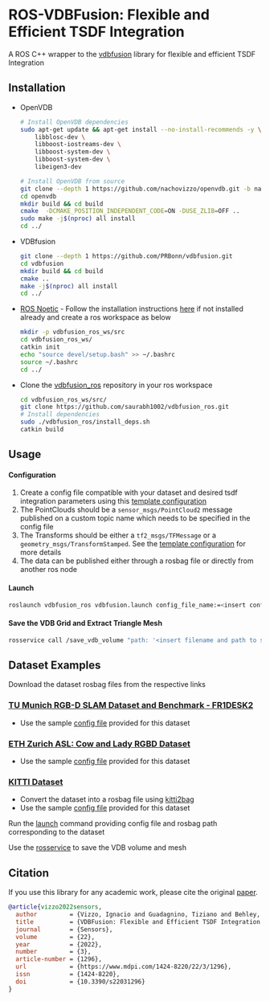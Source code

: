 # ROS-VDBFusion: Flexible and Efficient TSDF Integration

A ROS C++ wrapper to the [vdbfusion](https://github.com/PRBonn/vdbfusion) library for flexible and efficient TSDF Integration

## Installation
- OpenVDB
    ```sh
    # Install OpenVDB dependencies
    sudo apt-get update && apt-get install --no-install-recommends -y \
        libblosc-dev \
        libboost-iostreams-dev \
        libboost-system-dev \
        libboost-system-dev \
        libeigen3-dev

    # Install OpenVDB from source
    git clone --depth 1 https://github.com/nachovizzo/openvdb.git -b nacho/vdbfusion
    cd openvdb
    mkdir build && cd build
    cmake  -DCMAKE_POSITION_INDEPENDENT_CODE=ON -DUSE_ZLIB=OFF ..
    sudo make -j$(nproc) all install
    cd ../
    ```

- VDBfusion
    ```sh
    git clone --depth 1 https://github.com/PRBonn/vdbfusion.git
    cd vdbfusion
    mkdir build && cd build
    cmake ..
    make -j$(nproc) all install
    cd ../
    ```
- [ROS Noetic](http://wiki.ros.org/noetic) - Follow the installation instructions [here](http://wiki.ros.org/noetic/Installation/Ubuntu) if not installed already and create a ros workspace as below
    ```sh
    mkdir -p vdbfusion_ros_ws/src
    cd vdbfusion_ros_ws/
    catkin init
    echo "source devel/setup.bash" >> ~/.bashrc
    source ~/.bashrc
    cd ../
    ```

- Clone the [vdbfusion_ros](https://github.com/saurabh1002/vdbfusion_ros.git) repository in your ros workspace
    ```sh
    cd vdbfusion_ros_ws/src/
    git clone https://github.com/saurabh1002/vdbfusion_ros.git
    # Install dependencies
    sudo ./vdbfusion_ros/install_deps.sh
    catkin build
    ```

## Usage
#### Configuration
  1. Create a config file compatible with your dataset and desired tsdf integration parameters using this [template configuration](/config/template.yaml)
  2. The PointClouds should be a `sensor_msgs/PointCloud2` message published on a custom topic name which needs to be specified in the config file
  3. The Transforms should be either a `tf2_msgs/TFMessage` or a `geometry_msgs/TransformStamped`. See the [template configuration](config/template.yaml) for more details
  4. The data can be published either through a rosbag file or directly from another ros node

#### Launch
```sh
roslaunch vdbfusion_ros vdbfusion.launch config_file_name:=<insert config file name here> path_to_rosbag_file:=<insert path to rosbag file here>
```

#### Save the VDB Grid and Extract Triangle Mesh
```sh
rosservice call /save_vdb_volume "path: '<insert filename and path to save the volume and mesh>'"    
```

## Dataset Examples
Download the dataset rosbag files from the respective links
### [TU Munich RGB-D SLAM Dataset and Benchmark - FR1DESK2](https://vision.in.tum.de/data/datasets/rgbd-dataset)
- Use the sample [config file](config/FR2Desk2.yaml) provided for this dataset

### [ETH Zurich ASL: Cow and Lady RGBD Dataset](https://projects.asl.ethz.ch/datasets/doku.php?id=iros2017)
- Use the sample [config file](config/CowAndLady.yaml) provided for this dataset

### [KITTI Dataset](http://www.cvlibs.net/datasets/kitti/raw_data.php)
- Convert the dataset into a rosbag file using [kitti2bag](https://github.com/tomas789/kitti2bag)
- Use the sample [config file](config/KITTI.yaml) provided for this dataset 

Run the [launch](README.md#launch) command providing config file and rosbag path corresponding to the dataset

Use the [rosservice](README.md#save-the-vdb-grid-and-extract-triangle-mesh) to save the VDB volume and mesh


## Citation
If you use this library for any academic work, please cite the original [paper](https://www.ipb.uni-bonn.de/wp-content/papercite-data/pdf/vizzo2022sensors.pdf).

```bibtex
@article{vizzo2022sensors,
  author         = {Vizzo, Ignacio and Guadagnino, Tiziano and Behley, Jens and Stachniss, Cyrill},
  title          = {VDBFusion: Flexible and Efficient TSDF Integration of Range Sensor Data},
  journal        = {Sensors},
  volume         = {22},
  year           = {2022},
  number         = {3},
  article-number = {1296},
  url            = {https://www.mdpi.com/1424-8220/22/3/1296},
  issn           = {1424-8220},
  doi            = {10.3390/s22031296}
}
```
